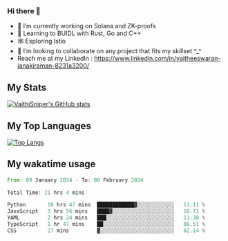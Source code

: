 ### Hi there 👋

- 🔭 I’m currently working on Solana and ZK-proofs
- 📖 Learning to BUIDL with Rust, Go and C++
- 🕸️ Exploring Istio
- 👯 I’m looking to collaborate on any project that fits my skillset ^_^
- Reach me at my LinkedIn : https://www.linkedin.com/in/vaitheeswaran-janakiraman-8231a3200/

## My Stats
[![VaithiSniper's GitHub stats](https://github-readme-stats.vercel.app/api?username=VaithiSniper&hide=stars&theme=radical)](https://github.com/anuraghazra/github-readme-stats)

## My Top Languages

[![Top Langs](https://github-readme-stats.vercel.app/api/top-langs/?username=VaithiSniper&layout=compact)](https://github.com/anuraghazra/github-readme-stats)

## My wakatime usage

<!--START_SECTION:waka-->

```rust
From: 09 January 2024 - To: 08 February 2024

Total Time: 21 hrs 4 mins

Python       10 hrs 47 mins  ████████████▓░░░░░░░░░░░░   51.11 %
JavaScript   3 hrs 56 mins   ████▓░░░░░░░░░░░░░░░░░░░░   18.71 %
YAML         2 hrs 24 mins   ███░░░░░░░░░░░░░░░░░░░░░░   11.38 %
TypeScript   1 hr 47 mins    ██░░░░░░░░░░░░░░░░░░░░░░░   08.51 %
CSS          27 mins         ▓░░░░░░░░░░░░░░░░░░░░░░░░   02.14 %
```

<!--END_SECTION:waka-->
